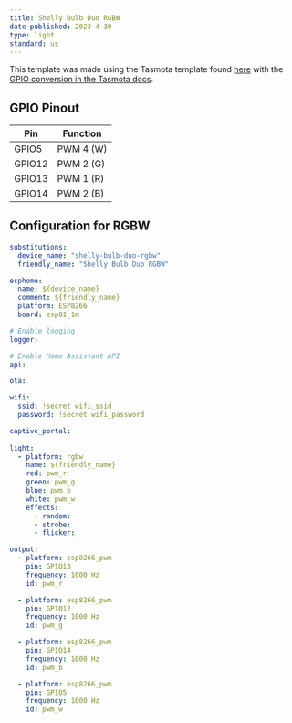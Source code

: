 ```yaml
---
title: Shelly Bulb Duo RGBW
date-published: 2023-4-30
type: light
standard: us
---
```

This template was made using the Tasmota template found [here](https://github.com/arendst/mgos-to-tasmota) with the [GPIO conversion in the Tasmota docs](https://tasmota.github.io/docs/GPIO-Conversion/#gpio-conversion).

## GPIO Pinout

| Pin    | Function              |
| ------ | --------------------- |
| GPIO5  | PWM 4 (W)             |
| GPIO12 | PWM 2 (G)             |
| GPIO13 | PWM 1 (R)             |
| GPIO14 | PWM 2 (B)             |


## Configuration for RGBW

```yaml
substitutions:
  device_name: "shelly-bulb-duo-rgbw"
  friendly_name: "Shelly Bulb Duo RGBW"

esphome:
  name: ${device_name}
  comment: ${friendly_name}
  platform: ESP8266
  board: esp01_1m

# Enable logging
logger:

# Enable Home Assistant API
api:

ota:

wifi:
  ssid: !secret wifi_ssid
  password: !secret wifi_password

captive_portal:
  
light:
  - platform: rgbw
    name: ${friendly_name}
    red: pwm_r
    green: pwm_g
    blue: pwm_b
    white: pwm_w
    effects:
      - random:
      - strobe:
      - flicker:

output:
  - platform: esp8266_pwm
    pin: GPIO13
    frequency: 1000 Hz
    id: pwm_r

  - platform: esp8266_pwm
    pin: GPIO12
    frequency: 1000 Hz
    id: pwm_g

  - platform: esp8266_pwm
    pin: GPIO14
    frequency: 1000 Hz
    id: pwm_b

  - platform: esp8266_pwm
    pin: GPIO5
    frequency: 1000 Hz
    id: pwm_w
```

